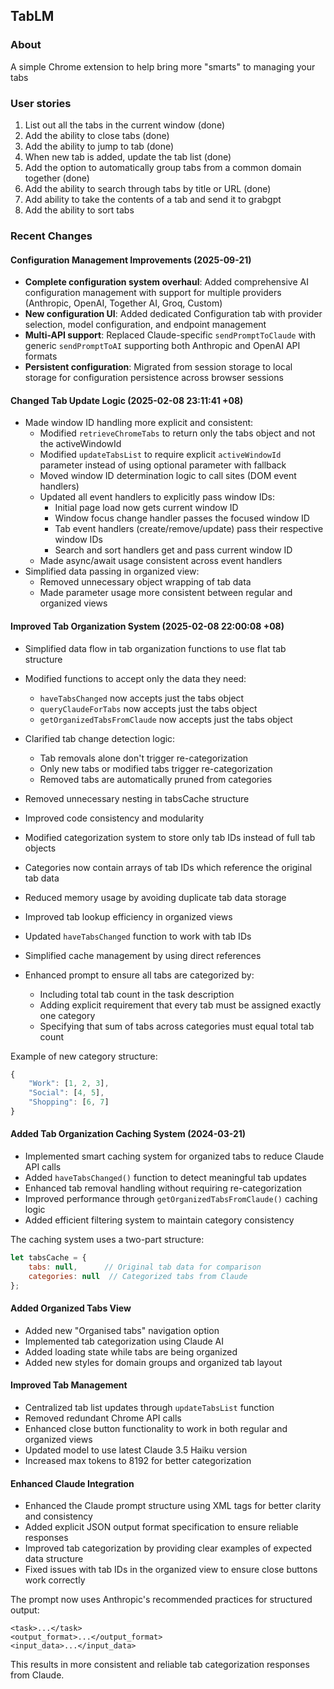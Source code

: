 ## TabLM

### About

A simple Chrome extension to help bring more "smarts" to managing your tabs

### User stories

1. List out all the tabs in the current window (done)
2. Add the ability to close tabs (done)
3. Add the ability to jump to tab (done)
7. When new tab is added, update the tab list (done)
4. Add the option to automatically group tabs from a common domain together (done)
5. Add the ability to search through tabs by title or URL (done)
5. Add ability to take the contents of a tab and send it to grabgpt
6. Add the ability to sort tabs 

### Recent Changes

#### Configuration Management Improvements (2025-09-21)
- **Complete configuration system overhaul**: Added comprehensive AI configuration management with support for multiple providers (Anthropic, OpenAI, Together AI, Groq, Custom)
- **New configuration UI**: Added dedicated Configuration tab with provider selection, model configuration, and endpoint management
- **Multi-API support**: Replaced Claude-specific `sendPromptToClaude` with generic `sendPromptToAI` supporting both Anthropic and OpenAI API formats
- **Persistent configuration**: Migrated from session storage to local storage for configuration persistence across browser sessions

#### Changed Tab Update Logic (2025-02-08 23:11:41 +08)
- Made window ID handling more explicit and consistent:
  - Modified `retrieveChromeTabs` to return only the tabs object and not the activeWindowId
  - Modified `updateTabsList` to require explicit `activeWindowId` parameter instead of using optional parameter with fallback
  - Moved window ID determination logic to call sites (DOM event handlers)
  - Updated all event handlers to explicitly pass window IDs:
    - Initial page load now gets current window ID
    - Window focus change handler passes the focused window ID
    - Tab event handlers (create/remove/update) pass their respective window IDs
    - Search and sort handlers get and pass current window ID
  - Made async/await usage consistent across event handlers
- Simplified data passing in organized view:
  - Removed unnecessary object wrapping of tab data
  - Made parameter usage more consistent between regular and organized views

#### Improved Tab Organization System (2025-02-08 22:00:08 +08)
- Simplified data flow in tab organization functions to use flat tab structure
- Modified functions to accept only the data they need:
  - `haveTabsChanged` now accepts just the tabs object
  - `queryClaudeForTabs` now accepts just the tabs object
  - `getOrganizedTabsFromClaude` now accepts just the tabs object
- Clarified tab change detection logic:
  - Tab removals alone don't trigger re-categorization
  - Only new tabs or modified tabs trigger re-categorization
  - Removed tabs are automatically pruned from categories
- Removed unnecessary nesting in tabsCache structure
- Improved code consistency and modularity

- Modified categorization system to store only tab IDs instead of full tab objects
- Categories now contain arrays of tab IDs which reference the original tab data
- Reduced memory usage by avoiding duplicate tab data storage
- Improved tab lookup efficiency in organized views
- Updated `haveTabsChanged` function to work with tab IDs
- Simplified cache management by using direct references
- Enhanced prompt to ensure all tabs are categorized by:
  - Including total tab count in the task description
  - Adding explicit requirement that every tab must be assigned exactly one category
  - Specifying that sum of tabs across categories must equal total tab count

Example of new category structure:
```javascript
{
    "Work": [1, 2, 3],
    "Social": [4, 5],
    "Shopping": [6, 7]
}
```

#### Added Tab Organization Caching System (2024-03-21)
- Implemented smart caching system for organized tabs to reduce Claude API calls
- Added `haveTabsChanged()` function to detect meaningful tab updates
- Enhanced tab removal handling without requiring re-categorization
- Improved performance through `getOrganizedTabsFromClaude()` caching logic
- Added efficient filtering system to maintain category consistency

The caching system uses a two-part structure:
```javascript
let tabsCache = {
    tabs: null,      // Original tab data for comparison
    categories: null  // Categorized tabs from Claude
};
```

#### Added Organized Tabs View
- Added new "Organised tabs" navigation option
- Implemented tab categorization using Claude AI
- Added loading state while tabs are being organized
- Added new styles for domain groups and organized tab layout

#### Improved Tab Management
- Centralized tab list updates through `updateTabsList` function
- Removed redundant Chrome API calls
- Enhanced close button functionality to work in both regular and organized views
- Updated model to use latest Claude 3.5 Haiku version
- Increased max tokens to 8192 for better categorization

#### Enhanced Claude Integration
- Enhanced the Claude prompt structure using XML tags for better clarity and consistency
- Added explicit JSON output format specification to ensure reliable responses
- Improved tab categorization by providing clear examples of expected data structure
- Fixed issues with tab IDs in the organized view to ensure close buttons work correctly

The prompt now uses Anthropic's recommended practices for structured output:
```
<task>...</task>
<output_format>...</output_format>
<input_data>...</input_data>
```

This results in more consistent and reliable tab categorization responses from Claude. 